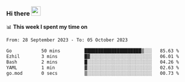 ### Hi there <a href="https://www.gautamkrishnar.com/"><img src="https://media.giphy.com/media/hvRJCLFzcasrR4ia7z/giphy.gif" width="25px"></a>

📊 **This week I spent my time on**

<!--START_SECTION:waka-->

```txt
From: 28 September 2023 - To: 05 October 2023

Go           50 mins         █████████████████████▒░░░   85.63 %
Ezhil        3 mins          █▓░░░░░░░░░░░░░░░░░░░░░░░   06.01 %
Bash         2 mins          █░░░░░░░░░░░░░░░░░░░░░░░░   04.26 %
YAML         1 min           ▓░░░░░░░░░░░░░░░░░░░░░░░░   02.63 %
go.mod       0 secs          ▒░░░░░░░░░░░░░░░░░░░░░░░░   00.73 %
```

<!--END_SECTION:waka-->
